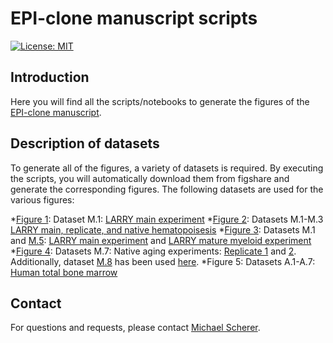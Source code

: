 # EPI-clone manuscript scripts
[![License: MIT](https://img.shields.io/badge/license-MIT-blue.svg)](https://github.com/veltenlab/EPI-clone/blob/main/LICENSE)

## Introduction

Here you will find all the scripts/notebooks to generate the figures of the [EPI-clone manuscript](https://www.biorxiv.org/content/10.1101/2024.04.01.587514v1).

## Description of datasets

To generate all of the figures, a variety of datasets is required. By executing the scripts, you will automatically download them from figshare and generate the corresponding figures. The following datasets are used for the various figures:

*[Figure 1](Figure1/Figure1.Rmd): Dataset M.1: [LARRY main experiment](https://figshare.com/ndownloader/files/42479346)
*[Figure 2](Figure2/Figure2.Rmd): Datasets M.1-M.3 [LARRY main, replicate, and native hematopoisesis](https://figshare.com/ndownloader/files/42479346)
*[Figure 3](Figure3/Figure3.Rmd): Datasets M.1 and [M.5](Figure3/Figure3_mature_cells.Rmd): [LARRY main experiment](https://figshare.com/ndownloader/files/42479346) and [LARRY mature myeloid experiment](https://figshare.com/ndownloader/files/50835297)
*[Figure 4](Figure4/Figure4.Rmd): Datasets M.7: Native aging experiments: [Replicate 1](https://figshare.com/ndownloader/files/45262060) and [2](https://figshare.com/ndownloader/files/50835309). Additionally, dataset [M.8](https://figshare.com/ndownloader/files/50835237) has been used [here](Figure4/Figure4_transplant.Rmd).
*Figure 5: Datasets A.1-A.7: [Human total bone marrow](https://figshare.com/ndownloader/files/45418747)


## Contact

For questions and requests, please contact [Michael Scherer](mailto:michael.scherer@crg.eu).
